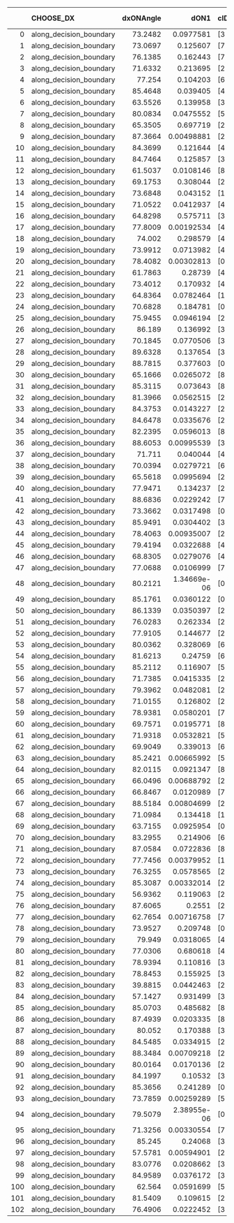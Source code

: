 |     | CHOOSE_DX               |   dxONAngle |        dON1 | cIDON1   |   dON_patch_1 |   nTON |         dON |   dxOFFAngle |       dOFF1 | cIDOFF1   |   dOFF_patch_1 |   nTOFF |        dOFF | SUCCESS   |   nExp |   dual_point_id |   subpoint_time_seconds |   total_execution_time |        logp |       dOFF/dON | Vote dOFF>dON   |
|----:|:------------------------|------------:|------------:|:---------|--------------:|-------:|------------:|-------------:|------------:|:----------|---------------:|--------:|------------:|:----------|-------:|----------------:|------------------------:|-----------------------:|------------:|---------------:|:----------------|
|   0 | along_decision_boundary |     73.2482 | 0.0977581   | [3 8]    |   0.0977581   |      1 | 0.0977581   |      63.0677 | 0.155276    | [3 8]     |    0.155276    |       1 | 0.155276    | True      |      1 |               3 |                1.51886  |                5.62912 |  0          |    1.58837     | True            |
|   1 | along_decision_boundary |     73.0697 | 0.125607    | [7 9]    |   0.125607    |      1 | 0.125607    |      77.9148 | 0.455015    | [7 9]     |    0.455015    |       1 | 0.455015    | True      |      2 |               4 |                1.24124  |                6.87532 | -0.5        |    3.62252     | True            |
|   2 | along_decision_boundary |     76.1385 | 0.162443    | [7 9]    |   0.162443    |      1 | 0.162443    |      69.0652 | 0.0726092   | [7 9]     |    0.0726092   |       1 | 0.0726092   | False     |      3 |               5 |                1.81535  |                8.69466 | -1          |    0.446983    | False           |
|   3 | along_decision_boundary |     71.6332 | 0.213695    | [2 7]    |   0.213695    |      1 | 0.213695    |      75.7312 | 0.0165613   | [2 7]     |    0.0165613   |       1 | 0.0165613   | False     |      4 |               9 |                1.54253  |               12.8943  | -0.166667   |    0.0775      | False           |
|   4 | along_decision_boundary |     77.254  | 0.104203    | [6 7]    |   0.104203    |      1 | 0.104203    |      87.679  | 0.117605    | [6 7]     |    0.117605    |       1 | 0.117605    | True      |      5 |              10 |                1.12568  |               14.024   | -0          |    1.12861     | True            |
|   5 | along_decision_boundary |     85.4648 | 0.039405    | [4 6]    |   0.039405    |      1 | 0.039405    |      80.6291 | 0.227056    | [4 6]     |    0.227056    |       1 | 0.227056    | True      |      6 |              11 |                1.6211   |               15.6491  | -0.1        |    5.76212     | True            |
|   6 | along_decision_boundary |     63.5526 | 0.139958    | [3 6]    |   0.139958    |      1 | 0.139958    |      57.2632 | 0.00994604  | [3 6]     |    0.00994604  |       1 | 0.00994604  | False     |      7 |              15 |                1.00242  |               16.7802  | -0.333333   |    0.0710644   | False           |
|   7 | along_decision_boundary |     80.0834 | 0.0475552   | [5 7]    |   0.0475552   |      1 | 0.0475552   |      75.1137 | 0.489568    | [5 7]     |    0.489568    |       1 | 0.489568    | True      |      8 |              16 |                2.69014  |               19.4744  | -0.0714286  |   10.2947      | True            |
|   8 | along_decision_boundary |     65.3505 | 0.697719    | [2 8]    |   0.697719    |      1 | 0.697719    |      63.6791 | 0.0692617   | [2 8]     |    0.0692617   |       1 | 0.0692617   | False     |      9 |              19 |                2.91785  |               22.4667  | -0.25       |    0.0992687   | False           |
|   9 | along_decision_boundary |     87.3664 | 0.00498881  | [2 7]    |   0.00498881  |      1 | 0.00498881  |      80.5754 | 0.151669    | [2 7]     |    0.151669    |       1 | 0.151669    | True      |     10 |              20 |                1.08059  |               23.5513  | -0.0555556  |   30.4019      | True            |
|  10 | along_decision_boundary |     84.3699 | 0.121644    | [4 5]    |   0.121644    |      1 | 0.121644    |      76.1223 | 0.0872652   | [4 5]     |    0.0872652   |       1 | 0.0872652   | False     |     11 |              21 |                2.53466  |               26.091   | -0.2        |    0.717379    | False           |
|  11 | along_decision_boundary |     84.7464 | 0.125857    | [3 5]    |   0.125857    |      1 | 0.125857    |      82.5904 | 0.121787    | [3 5]     |    0.121787    |       1 | 0.121787    | False     |     12 |              22 |                1.50689  |               27.6039  | -0.0454545  |    0.967666    | False           |
|  12 | along_decision_boundary |     61.5037 | 0.0108146   | [8 9]    |   0.0108146   |      1 | 0.0108146   |      61.1049 | 0.0678545   | [8 9]     |    0.0678545   |       1 | 0.0678545   | True      |     13 |              25 |                0.900677 |               28.5955  | -0          |    6.27433     | True            |
|  13 | along_decision_boundary |     69.1753 | 0.308044    | [2 9]    |   0.308044    |      1 | 0.308044    |      75.8438 | 0.12184     | [2 9]     |    0.12184     |       1 | 0.12184     | False     |     14 |              28 |                2.29633  |               33.3222  | -0.0384615  |    0.395528    | False           |
|  14 | along_decision_boundary |     73.6848 | 0.043152    | [1 8]    |   0.043152    |      1 | 0.043152    |      84.2211 | 0.387323    | [0 8]     |    0.387323    |       1 | 0.387323    | True      |     15 |              29 |                2.28989  |               35.6162  | -0          |    8.97579     | True            |
|  15 | along_decision_boundary |     71.0522 | 0.0412937   | [4 7]    |   0.0412937   |      1 | 0.0412937   |      71.5481 | 0.316945    | [4 7]     |    0.316945    |       1 | 0.316945    | True      |     16 |              31 |                1.99577  |               37.646   | -0.0333333  |    7.67539     | True            |
|  16 | along_decision_boundary |     64.8298 | 0.575711    | [3 5]    |   0.575711    |      1 | 0.575711    |      73.6515 | 0.712024    | [3 5]     |    0.712024    |       1 | 0.712024    | True      |     17 |              34 |                4.14219  |               47.0139  | -0.125      |    1.23677     | True            |
|  17 | along_decision_boundary |     77.8009 | 0.00192534  | [4 7]    |   0.00192534  |      1 | 0.00192534  |      84.9113 | 0.0250395   | [4 7]     |    0.0250395   |       1 | 0.0250395   | True      |     18 |              35 |                0.760608 |               47.7814  | -0.264706   |   13.0052      | True            |
|  18 | along_decision_boundary |     74.002  | 0.298579    | [4 7]    |   0.298579    |      1 | 0.298579    |      77.6066 | 0.498469    | [4 7]     |    0.498469    |       1 | 0.498469    | True      |     19 |              36 |                3.94841  |               51.7389  | -0.444444   |    1.66947     | True            |
|  19 | along_decision_boundary |     73.9912 | 0.0713982   | [4 7]    |   0.0713982   |      1 | 0.0713982   |      84.5424 | 0.237962    | [4 7]     |    0.237962    |       1 | 0.237962    | True      |     20 |              37 |                1.09972  |               52.8436  | -0.657895   |    3.33289     | True            |
|  20 | along_decision_boundary |     78.4082 | 0.00302813  | [0 8]    |   0.00302813  |      1 | 0.00302813  |      73.3301 | 0.000361577 | [1 8]     |    0.000361577 |       1 | 0.000361577 | False     |     21 |              38 |                0.725663 |               53.5762  | -0.9        |    0.119406    | False           |
|  21 | along_decision_boundary |     61.7863 | 0.28739     | [4 8]    |   0.28739     |      1 | 0.28739     |      53.0804 | 0.0612345   | [4 8]     |    0.0612345   |       1 | 0.0612345   | False     |     22 |              40 |                2.58051  |               56.2138  | -0.595238   |    0.213071    | False           |
|  22 | along_decision_boundary |     73.4012 | 0.170932    | [4 5]    |   0.170932    |      1 | 0.170932    |      68.0535 | 0.0638751   | [4 5]     |    0.0638751   |       1 | 0.0638751   | False     |     23 |              41 |                1.99788  |               58.2186  | -0.363636   |    0.373687    | False           |
|  23 | along_decision_boundary |     64.8364 | 0.0782464   | [1 8]    |   0.0782464   |      1 | 0.0782464   |      78.6409 | 0.148077    | [0 8]     |    0.148077    |       1 | 0.148077    | True      |     24 |              42 |                3.50378  |               61.7264  | -0.195652   |    1.89245     | True            |
|  24 | along_decision_boundary |     70.6828 | 0.184781    | [0 9]    |   0.184781    |      1 | 0.184781    |      82.2287 | 0.114034    | [1 9]     |    0.114034    |       1 | 0.114034    | False     |     25 |              48 |                1.76317  |               63.6798  | -0.333333   |    0.617129    | False           |
|  25 | along_decision_boundary |     75.9455 | 0.0946194   | [2 5]    |   0.0946194   |      1 | 0.0946194   |      80.2374 | 0.339206    | [2 5]     |    0.339206    |       1 | 0.339206    | True      |     26 |              52 |                2.62028  |               66.4042  | -0.18       |    3.58495     | True            |
|  26 | along_decision_boundary |     86.189  | 0.136992    | [3 6]    |   0.136992    |      1 | 0.136992    |      86.6388 | 0.0588942   | [3 6]     |    0.0588942   |       1 | 0.0588942   | False     |     27 |              53 |                1.09526  |               67.5071  | -0.307692   |    0.42991     | False           |
|  27 | along_decision_boundary |     70.1845 | 0.0770506   | [3 4]    |   0.0770506   |      1 | 0.0770506   |      71.7365 | 0.0258839   | [3 4]     |    0.0258839   |       1 | 0.0258839   | False     |     28 |              55 |                1.55531  |               69.0971  | -0.166667   |    0.335934    | False           |
|  28 | along_decision_boundary |     89.6328 | 0.137654    | [3 6]    |   0.137654    |      1 | 0.137654    |      85.3156 | 0.0145502   | [3 6]     |    0.0145502   |       1 | 0.0145502   | False     |     29 |              57 |                1.18956  |               70.3312  | -0.0714286  |    0.105701    | False           |
|  29 | along_decision_boundary |     88.7815 | 0.377603    | [0 8]    |   0.377603    |      1 | 0.377603    |      65.5198 | 0.00516565  | [1 8]     |    0.00516565  |       1 | 0.00516565  | False     |     30 |              61 |                1.85857  |               78.1436  | -0.0172414  |    0.0136801   | False           |
|  30 | along_decision_boundary |     65.1666 | 0.0265072   | [8 9]    |   0.0265072   |      1 | 0.0265072   |      70.1194 | 0.153142    | [8 9]     |    0.153142    |       1 | 0.153142    | True      |     31 |              70 |                1.13104  |               81.6057  | -0          |    5.77737     | True            |
|  31 | along_decision_boundary |     85.3115 | 0.073643    | [8 9]    |   0.073643    |      1 | 0.073643    |      84.7992 | 0.219777    | [8 9]     |    0.219777    |       1 | 0.219777    | True      |     32 |              71 |                1.45779  |               83.0675  | -0.016129   |    2.98436     | True            |
|  32 | along_decision_boundary |     81.3966 | 0.0562515   | [2 7]    |   0.0562515   |      1 | 0.0562515   |      84.8661 | 0.010544    | [2 7]     |    0.010544    |       1 | 0.010544    | False     |     33 |              73 |                1.00991  |               84.1095  | -0.0625     |    0.187444    | False           |
|  33 | along_decision_boundary |     84.3753 | 0.0143227   | [2 7]    |   0.0143227   |      1 | 0.0143227   |      79.773  | 0.112739    | [2 7]     |    0.112739    |       1 | 0.112739    | True      |     34 |              75 |                0.780363 |               84.9177  | -0.0151515  |    7.87134     | True            |
|  34 | along_decision_boundary |     84.6478 | 0.0335676   | [2 9]    |   0.0335676   |      1 | 0.0335676   |      74.1857 | 0.00554688  | [2 9]     |    0.00554688  |       1 | 0.00554688  | False     |     35 |              77 |                0.741499 |               85.6978  | -0.0588235  |    0.165245    | False           |
|  35 | along_decision_boundary |     82.2395 | 0.0596013   | [8 9]    |   0.0596013   |      1 | 0.0596013   |      88.6236 | 0.0393623   | [8 9]     |    0.0393623   |       1 | 0.0393623   | False     |     36 |              78 |                1.22759  |               86.9313  | -0.0142857  |    0.660426    | False           |
|  36 | along_decision_boundary |     88.6053 | 0.00995539  | [3 6]    |   0.00995539  |      1 | 0.00995539  |      83.5797 | 0.000695048 | [3 6]     |    0.000695048 |       1 | 0.000695048 | False     |     37 |              79 |                0.67067  |               87.6079  | -0          |    0.0698162   | False           |
|  37 | along_decision_boundary |     71.711  | 0.040044    | [4 8]    |   0.040044    |      1 | 0.040044    |      61.1368 | 0.0781145   | [4 8]     |    0.0781145   |       1 | 0.0781145   | True      |     38 |              81 |                1.11603  |               88.7612  | -0.0135135  |    1.95072     | True            |
|  38 | along_decision_boundary |     70.0394 | 0.0279721   | [6 9]    |   0.0279721   |      1 | 0.0279721   |      74.5135 | 0.107096    | [6 9]     |    0.107096    |       1 | 0.107096    | True      |     39 |              82 |                1.14711  |               89.9124  | -0          |    3.82868     | True            |
|  39 | along_decision_boundary |     65.5618 | 0.0995694   | [2 9]    |   0.0995694   |      1 | 0.0995694   |      61.6694 | 0.0528581   | [2 9]     |    0.0528581   |       1 | 0.0528581   | False     |     40 |              84 |                0.90014  |               90.8416  | -0.0128205  |    0.530867    | False           |
|  40 | along_decision_boundary |     77.9471 | 0.134237    | [2 9]    |   0.134237    |      1 | 0.134237    |      71.9919 | 0.0948434   | [2 9]     |    0.0948434   |       1 | 0.0948434   | False     |     41 |              85 |                1.77093  |               92.6171  | -0          |    0.706536    | False           |
|  41 | along_decision_boundary |     88.6836 | 0.0229242   | [7 9]    |   0.0229242   |      1 | 0.0229242   |      80.461  | 0.016742    | [7 9]     |    0.016742    |       1 | 0.016742    | False     |     42 |              87 |                0.653848 |               95.7433  | -0.0121951  |    0.73032     | False           |
|  42 | along_decision_boundary |     73.3662 | 0.0317498   | [0 1]    |   0.0317498   |      1 | 0.0317498   |      83.7309 | 0.111403    | [0 1]     |    0.111403    |       1 | 0.111403    | True      |     43 |              88 |                0.904771 |               96.6531  | -0.047619   |    3.50877     | True            |
|  43 | along_decision_boundary |     85.9491 | 0.0304402   | [3 6]    |   0.0304402   |      1 | 0.0304402   |      86.2299 | 0.19378     | [3 6]     |    0.19378     |       1 | 0.19378     | True      |     44 |              89 |                1.34728  |               98.0039  | -0.0116279  |    6.36593     | True            |
|  44 | along_decision_boundary |     78.4063 | 0.00935007  | [2 4]    |   0.00935007  |      1 | 0.00935007  |      79.7429 | 0.223476    | [2 4]     |    0.223476    |       1 | 0.223476    | True      |     45 |              90 |                2.74885  |              100.757   | -0          |   23.901       | True            |
|  45 | along_decision_boundary |     79.4194 | 0.0322688   | [4 9]    |   0.0322688   |      1 | 0.0322688   |      89.5245 | 0.0300772   | [4 9]     |    0.0300772   |       1 | 0.0300772   | False     |     46 |              92 |                0.995564 |              101.799   | -0.0111111  |    0.932082    | False           |
|  46 | along_decision_boundary |     68.8305 | 0.0279076   | [4 9]    |   0.0279076   |      1 | 0.0279076   |      63.5439 | 0.552126    | [4 9]     |    0.552126    |       1 | 0.552126    | True      |     47 |              93 |                2.91067  |              104.715   | -0          |   19.7841      | True            |
|  47 | along_decision_boundary |     77.0688 | 0.0106999   | [7 8]    |   0.0106999   |      1 | 0.0106999   |      68.375  | 0.0888653   | [7 8]     |    0.0888653   |       1 | 0.0888653   | True      |     48 |              94 |                0.683903 |              105.404   | -0.0106383  |    8.30527     | True            |
|  48 | along_decision_boundary |     80.2121 | 1.34669e-06 | [0 2]    |   1.34669e-06 |      1 | 1.34669e-06 |      85.5718 | 3.128e-05   | [1 2]     |    3.128e-05   |       1 | 3.128e-05   | True      |     49 |              96 |                0.622205 |              107.704   | -0.0416667  |   23.2273      | True            |
|  49 | along_decision_boundary |     85.1761 | 0.0360122   | [0 3]    |   0.0360122   |      1 | 0.0360122   |      83.0671 | 0.00750122  | [1 3]     |    0.00750122  |       1 | 0.00750122  | False     |     50 |              97 |                0.763939 |              108.472   | -0.0918367  |    0.208296    | False           |
|  50 | along_decision_boundary |     86.1339 | 0.0350397   | [2 9]    |   0.0350397   |      1 | 0.0350397   |      88.1479 | 0.0257259   | [2 9]     |    0.0257259   |       1 | 0.0257259   | False     |     51 |              99 |                0.66228  |              109.166   | -0.04       |    0.734193    | False           |
|  51 | along_decision_boundary |     76.0283 | 0.262334    | [2 9]    |   0.262334    |      1 | 0.262334    |      65.6977 | 0.244893    | [2 9]     |    0.244893    |       1 | 0.244893    | False     |     52 |             100 |                2.49867  |              111.668   | -0.00980392 |    0.933515    | False           |
|  52 | along_decision_boundary |     77.9105 | 0.144677    | [2 3]    |   0.144677    |      1 | 0.144677    |      78.4236 | 0.0529456   | [2 3]     |    0.0529456   |       1 | 0.0529456   | False     |     53 |             101 |                2.39447  |              114.067   | -0          |    0.365957    | False           |
|  53 | along_decision_boundary |     80.0362 | 0.328069    | [6 8]    |   0.328069    |      1 | 0.328069    |      73.7583 | 0.0466426   | [6 8]     |    0.0466426   |       1 | 0.0466426   | False     |     54 |             102 |                1.52321  |              115.594   | -0.00943396 |    0.142173    | False           |
|  54 | along_decision_boundary |     81.6213 | 0.24759     | [6 8]    |   0.24759     |      1 | 0.24759     |      65.9509 | 0.0514248   | [6 8]     |    0.0514248   |       1 | 0.0514248   | False     |     55 |             103 |                1.62563  |              117.225   | -0.037037   |    0.207701    | False           |
|  55 | along_decision_boundary |     85.2112 | 0.116907    | [5 9]    |   0.116907    |      1 | 0.116907    |      87.3782 | 0.581649    | [5 9]     |    0.581649    |       1 | 0.581649    | True      |     56 |             104 |                2.70142  |              119.931   | -0.0818182  |    4.97533     | True            |
|  56 | along_decision_boundary |     71.7385 | 0.0415335   | [2 6]    |   0.0415335   |      1 | 0.0415335   |      67.2603 | 0.0112244   | [2 6]     |    0.0112244   |       1 | 0.0112244   | False     |     57 |             107 |                0.932272 |              120.931   | -0.0357143  |    0.270249    | False           |
|  57 | along_decision_boundary |     79.3962 | 0.0482081   | [2 6]    |   0.0482081   |      1 | 0.0482081   |      87.2307 | 0.00876343  | [2 6]     |    0.00876343  |       1 | 0.00876343  | False     |     58 |             108 |                0.883047 |              121.82    | -0.0789474  |    0.181783    | False           |
|  58 | along_decision_boundary |     71.0155 | 0.126802    | [2 4]    |   0.126802    |      1 | 0.126802    |      66.2094 | 0.218302    | [2 4]     |    0.218302    |       1 | 0.218302    | True      |     59 |             111 |                2.29126  |              124.177   | -0.137931   |    1.7216      | True            |
|  59 | along_decision_boundary |     78.9381 | 0.0580201   | [7 8]    |   0.0580201   |      1 | 0.0580201   |      78.6933 | 0.200109    | [7 8]     |    0.200109    |       1 | 0.200109    | True      |     60 |             112 |                2.18404  |              126.366   | -0.0762712  |    3.44896     | True            |
|  60 | along_decision_boundary |     69.7571 | 0.0195771   | [8 9]    |   0.0195771   |      1 | 0.0195771   |      66.8322 | 0.115261    | [8 9]     |    0.115261    |       1 | 0.115261    | True      |     61 |             115 |                0.759804 |              129.176   | -0.0333333  |    5.88757     | True            |
|  61 | along_decision_boundary |     71.9318 | 0.0532821   | [5 9]    |   0.0532821   |      1 | 0.0532821   |      70.8188 | 0.120819    | [5 9]     |    0.120819    |       1 | 0.120819    | True      |     62 |             116 |                0.988192 |              130.17    | -0.00819672 |    2.26754     | True            |
|  62 | along_decision_boundary |     69.9049 | 0.339013    | [6 9]    |   0.339013    |      1 | 0.339013    |      65.2561 | 0.00386395  | [6 9]     |    0.00386395  |       1 | 0.00386395  | False     |     63 |             117 |                1.60924  |              131.783   | -0          |    0.0113976   | False           |
|  63 | along_decision_boundary |     85.2421 | 0.00665992  | [5 6]    |   0.00665992  |      1 | 0.00665992  |      85.1358 | 0.00327502  | [5 6]     |    0.00327502  |       1 | 0.00327502  | False     |     64 |             121 |                0.607097 |              132.484   | -0.00793651 |    0.49175     | False           |
|  64 | along_decision_boundary |     82.0115 | 0.0921347   | [8 9]    |   0.0921347   |      1 | 0.0921347   |      70.0878 | 0.00227475  | [8 9]     |    0.00227475  |       1 | 0.00227475  | False     |     65 |             122 |                1.80126  |              134.29    | -0.03125    |    0.0246894   | False           |
|  65 | along_decision_boundary |     66.0496 | 0.00688792  | [2 7]    |   0.00688792  |      1 | 0.00688792  |      78.486  | 0.0801514   | [2 7]     |    0.0801514   |       1 | 0.0801514   | True      |     66 |             124 |                0.769243 |              135.088   | -0.0692308  |   11.6365      | True            |
|  66 | along_decision_boundary |     66.8467 | 0.0120989   | [7 9]    |   0.0120989   |      1 | 0.0120989   |      66.6591 | 0.431732    | [7 9]     |    0.431732    |       1 | 0.431732    | True      |     67 |             127 |                2.21108  |              140.594   | -0.030303   |   35.6835      | True            |
|  67 | along_decision_boundary |     88.5184 | 0.00804699  | [2 9]    |   0.00804699  |      1 | 0.00804699  |      87.383  | 0.183966    | [2 9]     |    0.183966    |       1 | 0.183966    | True      |     68 |             129 |                1.79535  |              142.428   | -0.00746269 |   22.8615      | True            |
|  68 | along_decision_boundary |     71.0984 | 0.134418    | [1 9]    |   0.134418    |      1 | 0.134418    |      80.1733 | 0.629812    | [0 9]     |    0.629812    |       1 | 0.629812    | True      |     69 |             130 |                2.53148  |              144.964   | -0          |    4.68548     | True            |
|  69 | along_decision_boundary |     63.7155 | 0.0925954   | [0 8]    |   0.0925954   |      1 | 0.0925954   |      65.4864 | 3.65609e-05 | [1 8]     |    3.65609e-05 |       1 | 3.65609e-05 | False     |     70 |             132 |                0.76395  |              145.758   | -0.00724638 |    0.000394845 | False           |
|  70 | along_decision_boundary |     83.2955 | 0.214906    | [6 9]    |   0.214906    |      1 | 0.214906    |      88.0322 | 0.192862    | [6 9]     |    0.192862    |       1 | 0.192862    | False     |     71 |             135 |                1.64921  |              150.469   | -0          |    0.897425    | False           |
|  71 | along_decision_boundary |     87.0584 | 0.0722836   | [8 9]    |   0.0722836   |      1 | 0.0722836   |      84.2815 | 0.0265326   | [8 9]     |    0.0265326   |       1 | 0.0265326   | False     |     72 |             137 |                1.09389  |              152.737   | -0.00704225 |    0.367063    | False           |
|  72 | along_decision_boundary |     77.7456 | 0.00379952  | [1 9]    |   0.00379952  |      1 | 0.00379952  |      83.9575 | 0.0642455   | [0 9]     |    0.0642455   |       1 | 0.0642455   | True      |     73 |             142 |                1.15521  |              155.639   | -0.0277778  |   16.9089      | True            |
|  73 | along_decision_boundary |     76.3255 | 0.0578565   | [2 7]    |   0.0578565   |      1 | 0.0578565   |      84.8292 | 0.0550403   | [2 7]     |    0.0550403   |       1 | 0.0550403   | False     |     74 |             143 |                0.975125 |              156.62    | -0.00684932 |    0.951325    | False           |
|  74 | along_decision_boundary |     85.3087 | 0.00332014  | [2 7]    |   0.00332014  |      1 | 0.00332014  |      89.4795 | 0.0380845   | [2 7]     |    0.0380845   |       1 | 0.0380845   | True      |     75 |             144 |                1.15935  |              157.783   | -0.027027   |   11.4707      | True            |
|  75 | along_decision_boundary |     56.9362 | 0.119063    | [2 4]    |   0.119063    |      1 | 0.119063    |      50.2    | 0.0134041   | [2 4]     |    0.0134041   |       1 | 0.0134041   | False     |     76 |             145 |                1.00653  |              158.795   | -0.00666667 |    0.11258     | False           |
|  76 | along_decision_boundary |     87.6065 | 0.2551      | [2 3]    |   0.2551      |      1 | 0.2551      |      76.0412 | 0.0245792   | [2 3]     |    0.0245792   |       1 | 0.0245792   | False     |     77 |             146 |                1.86132  |              160.66    | -0.0263158  |    0.0963511   | False           |
|  77 | along_decision_boundary |     62.7654 | 0.00716758  | [7 8]    |   0.00716758  |      1 | 0.00716758  |      67.4182 | 0.0548081   | [7 8]     |    0.0548081   |       1 | 0.0548081   | True      |     78 |             147 |                0.645136 |              161.31    | -0.0584416  |    7.64667     | True            |
|  78 | along_decision_boundary |     73.9527 | 0.209748    | [0 1]    |   0.209748    |      1 | 0.209748    |      65.0381 | 0.19534     | [0 1]     |    0.19534     |       1 | 0.19534     | False     |     79 |             148 |                2.20645  |              163.521   | -0.025641   |    0.931311    | False           |
|  79 | along_decision_boundary |     79.949  | 0.0318065   | [4 5]    |   0.0318065   |      1 | 0.0318065   |      88.9846 | 0.236546    | [4 5]     |    0.236546    |       1 | 0.236546    | True      |     80 |             151 |                1.83917  |              169.237   | -0.056962   |    7.43704     | True            |
|  80 | along_decision_boundary |     77.0306 | 0.680618    | [4 8]    |   0.680618    |      1 | 0.680618    |      76.2261 | 0.0593466   | [4 8]     |    0.0593466   |       1 | 0.0593466   | False     |     81 |             152 |                2.38112  |              171.623   | -0.025      |    0.0871952   | False           |
|  81 | along_decision_boundary |     78.9394 | 0.110816    | [3 7]    |   0.110816    |      1 | 0.110816    |      70.9678 | 0.154982    | [3 7]     |    0.154982    |       1 | 0.154982    | True      |     82 |             153 |                1.93183  |              173.559   | -0.0555556  |    1.39856     | True            |
|  82 | along_decision_boundary |     78.8453 | 0.155925    | [3 7]    |   0.155925    |      1 | 0.155925    |      64.0857 | 0.0200731   | [3 7]     |    0.0200731   |       1 | 0.0200731   | False     |     83 |             154 |                1.56891  |              175.133   | -0.0243902  |    0.128736    | False           |
|  83 | along_decision_boundary |     39.8815 | 0.0442463   | [2 5]    |   0.0442463   |      1 | 0.0442463   |      42.4462 | 0.0798394   | [2 5]     |    0.0798394   |       1 | 0.0798394   | True      |     84 |             155 |                1.02335  |              176.161   | -0.0542169  |    1.80443     | True            |
|  84 | along_decision_boundary |     57.1427 | 0.931499    | [3 6]    |   0.931499    |      1 | 0.931499    |      55.3485 | 0.070289    | [3 6]     |    0.070289    |       1 | 0.070289    | False     |     85 |             156 |                3.87215  |              180.039   | -0.0238095  |    0.0754579   | False           |
|  85 | along_decision_boundary |     85.0703 | 0.485682    | [8 9]    |   0.485682    |      1 | 0.485682    |      82.7303 | 0.0573901   | [8 9]     |    0.0573901   |       1 | 0.0573901   | False     |     86 |             158 |                1.88145  |              183.081   | -0.0529412  |    0.118164    | False           |
|  86 | along_decision_boundary |     87.4939 | 0.0203335   | [8 9]    |   0.0203335   |      1 | 0.0203335   |      83.0026 | 0.0187079   | [8 9]     |    0.0187079   |       1 | 0.0187079   | False     |     87 |             163 |                0.632924 |              187.413   | -0.0930233  |    0.920054    | False           |
|  87 | along_decision_boundary |     80.052  | 0.170388    | [3 6]    |   0.170388    |      1 | 0.170388    |      80.7579 | 0.192677    | [3 6]     |    0.192677    |       1 | 0.192677    | True      |     88 |             166 |                1.27655  |              190.144   | -0.143678   |    1.13082     | True            |
|  88 | along_decision_boundary |     84.5485 | 0.0334915   | [2 4]    |   0.0334915   |      1 | 0.0334915   |      79.5437 | 0.037075    | [2 4]     |    0.037075    |       1 | 0.037075    | True      |     89 |             169 |                0.661334 |              193.919   | -0.0909091  |    1.107       | True            |
|  89 | along_decision_boundary |     88.3484 | 0.00709218  | [2 4]    |   0.00709218  |      1 | 0.00709218  |      82.5308 | 0.0187375   | [2 4]     |    0.0187375   |       1 | 0.0187375   | True      |     90 |             170 |                0.768608 |              194.692   | -0.0505618  |    2.642       | True            |
|  90 | along_decision_boundary |     80.0164 | 0.0170136   | [2 3]    |   0.0170136   |      1 | 0.0170136   |      89.1081 | 0.0866738   | [2 3]     |    0.0866738   |       1 | 0.0866738   | True      |     91 |             171 |                0.597426 |              195.294   | -0.0222222  |    5.09438     | True            |
|  91 | along_decision_boundary |     84.1997 | 0.10532     | [3 5]    |   0.10532     |      1 | 0.10532     |      75.1774 | 0.159435    | [3 5]     |    0.159435    |       1 | 0.159435    | True      |     92 |             172 |                1.94588  |              197.245   | -0.00549451 |    1.51381     | True            |
|  92 | along_decision_boundary |     85.3656 | 0.241289    | [0 9]    |   0.241289    |      1 | 0.241289    |      67.0166 | 2.61262e-05 | [1 9]     |    2.61262e-05 |       1 | 2.61262e-05 | False     |     93 |             175 |                1.09911  |              198.406   | -0          |    0.000108278 | False           |
|  93 | along_decision_boundary |     73.7859 | 0.00259289  | [5 6]    |   0.00259289  |      1 | 0.00259289  |      70.9668 | 0.184177    | [5 6]     |    0.184177    |       1 | 0.184177    | True      |     94 |             178 |                0.936076 |              199.415   | -0.00537634 |   71.0316      | True            |
|  94 | along_decision_boundary |     79.5079 | 2.38955e-06 | [0 9]    |   2.38955e-06 |      1 | 2.38955e-06 |      89.8379 | 0.0120247   | [1 9]     |    0.0120247   |       1 | 0.0120247   | True      |     95 |             179 |                0.635204 |              200.054   | -0          | 5032.2         | True            |
|  95 | along_decision_boundary |     71.3256 | 0.00330554  | [7 8]    |   0.00330554  |      1 | 0.00330554  |      77.0118 | 0.0843989   | [7 8]     |    0.0843989   |       1 | 0.0843989   | True      |     96 |             184 |                0.759901 |              202.77    | -0.00526316 |   25.5325      | True            |
|  96 | along_decision_boundary |     85.245  | 0.24068     | [3 5]    |   0.24068     |      1 | 0.24068     |      72.2386 | 0.0900467   | [3 5]     |    0.0900467   |       1 | 0.0900467   | False     |     97 |             186 |                2.14544  |              208.297   | -0.0208333  |    0.374135    | False           |
|  97 | along_decision_boundary |     57.5781 | 0.00594901  | [2 8]    |   0.00594901  |      1 | 0.00594901  |      65.3369 | 0.395985    | [2 8]     |    0.395985    |       1 | 0.395985    | True      |     98 |             187 |                2.71235  |              211.014   | -0.00515464 |   66.5631      | True            |
|  98 | along_decision_boundary |     83.0776 | 0.0208662   | [3 5]    |   0.0208662   |      1 | 0.0208662   |      80.4322 | 0.0335867   | [3 5]     |    0.0335867   |       1 | 0.0335867   | True      |     99 |             188 |                0.940902 |              211.961   | -0.0204082  |    1.60963     | True            |
|  99 | along_decision_boundary |     84.9589 | 0.0376172   | [3 8]    |   0.0376172   |      1 | 0.0376172   |      76.7443 | 0.134256    | [3 8]     |    0.134256    |       1 | 0.134256    | True      |    100 |             190 |                1.57199  |              213.568   | -0.0454545  |    3.56902     | True            |
| 100 | along_decision_boundary |     62.564  | 0.0591699   | [5 7]    |   0.0591699   |      1 | 0.0591699   |      75.3869 | 0.159567    | [5 7]     |    0.159567    |       1 | 0.159567    | True      |    101 |             192 |                2.61455  |              216.224   | -0.08       |    2.69676     | True            |
| 101 | along_decision_boundary |     81.5409 | 0.109615    | [2 7]    |   0.109615    |      1 | 0.109615    |      79.0019 | 0.0185455   | [2 7]     |    0.0185455   |       1 | 0.0185455   | False     |    102 |             197 |                0.946116 |              221.712   | -0.123762   |    0.169188    | False           |
| 102 | along_decision_boundary |     76.4906 | 0.0222452   | [3 5]    |   0.0222452   |      1 | 0.0222452   |      74.0948 | 0.173754    | [3 5]     |    0.173754    |       1 | 0.173754    | True      |    103 |             198 |                1.23945  |              222.96    | -0.0784314  |    7.81086     | True            |